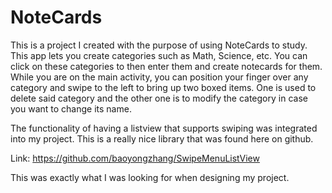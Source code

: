 # NoteCards
This is a project I created with the purpose of using NoteCards to study. This app lets you create categories such as Math, Science, etc.
You can click on these categories to then enter them and create notecards for them. While you are on the main activity, you can position
your finger over any category and swipe to the left to bring up two boxed items. One is used to delete said category and the other one is to modify the category in case you want to
change its name. 

The functionality of having a listview that supports swiping was integrated into my project. This is a really nice library that was found here on github.

Link: https://github.com/baoyongzhang/SwipeMenuListView

This was exactly what I was looking for when designing my project. 
